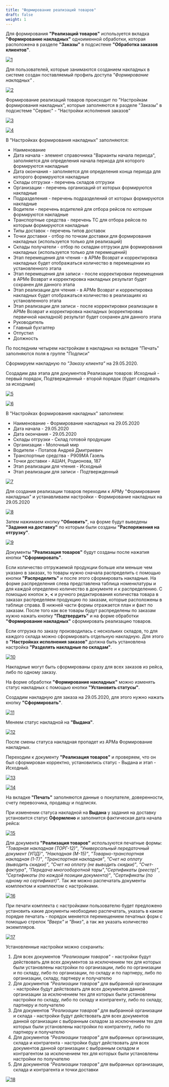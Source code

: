 ```yaml
---
title: "Формирование реализаций товаров"
draft: false
weight: 1
---
```


Для формирования **"Реализаций товаров"** используется вкладка **"Формирование накладных"** одноименной обработки, которая расположена в разделе **"Заказы"** в подсистеме **"Обработка заказов клиентов"**.

[![1][1]][1]

Для пользователей, которые занимаются созданием накладных в системе создан поставляемый профиль доступа *"Формирование накладных"* .

[![2][2]][2]

Формирование реализаций товаров происходит по "Настройкам формирования накладных", которые заполняются в разделе "Заказы" в подсистеме "Сервис" - "Настройки исполнения заказов"

[![3][3]][3]

[![4][4]][4]

В "Настройках формирования накладных" заполняются:

- Наименование
- Дата начала - элемент справочника "Варианты начала периода", заполняется для определения начала периода для которого формируются накладные
- Дата окончания - заполняется для определения конца периода для которого формируются накладные
- Склады отгрузки - перечень складов отгрузки
- Организации - перечень организаций от которых формируются накладные
- Подразделения - перечень подразделений от которых формируются накладные
- Водители - перечень водителей для отбора рейсов по которым формируются накладные
- Транспортные средства - перечень ТС для отбора рейсов по которым формируются накладные
- Типы доставок - перечень типов доставок
- Точки доставки - отбор по точкам доставки для формирования накладных (используется только для реализаций)
- Склады получатели - отбор по складам отгрузки для формирования накладных (используется только для перемещений)
- Этап перемещения для чтения - в АРМе Возврат и корректировка накладных будет отображаться количество в перемещении из установленного этапа
- Этап перемещения для записи - после корректировки перемещения в АРМе Возврат и корректировка накладных результат будет сохранен для данного этапа
- Этап реализации для чтения - в АРМе Возврат и корректировка накладных будет отображаться количество в реализациях из установленного этапа
- Этап реализации для записи - после корректировки реализации в АРМе Возврат и корректировка накладных (корректировка первичной накладной) результат будет сохранен для данного этапа
- Руководитель
- Главный бухгалтер
- Отпустил
- Должность

По последним четырем настройкам в накладных на вкладке "Печать" заполняются поля в группе "Подписи"

Сформируем накладную по *"Заказу клиента"* на 29.05.2020.

Создадим два этапа для документов Реализации товаров: Исходный - первый порядок, Подтвержденный - второй порядок (будет следовать за исходным)

[![5][5]][5]

[![6][6]][6]

В "Настройках формирования накладных" заполняем:

- Наименование - Формирование накладных на 29.05.2020
- Дата начала - 29.05.2020
- Дата окончания - 29.05.2020
- Склады отгрузки - Склад готовой продукции
- Организации - Молочный мир
- Водители - Потапов Андрей Дмитриевич
- Транспортные средства - Р909МА Газель
- Точки доставки - АШАН, Родионова, 187
- Этап реализации для чтения - Исходный
- Этап реализации для записи - Подтвержденный

[![7][7]][7]

Для создания реализации товаров переходим к АРМу "Формирование накладных" и устанавливаем настройки - Формирование накладных на 29.05.2020

[![8][8]][8]

Затем нажимаем кнопку **"Обновить"**, на форме будут выведены **"Задания на доставку"** по которым были созданы **"Распоряжения на отгрузку"**.

[![9][9]][9]

Документы **"Реализация товаров"** будут созданы после нажатия кнопки **"Сформировать"**.

Если количество отгружаемой продукции больше или меньше чем указано в заказах, то товары нужно сначала распределить с помощью кнопки **"Распределить"** и после этого сформировать накладные. На форме распределения слева представлена таблица номенклатуры и для каждой определено количество в документе и к распределению. С помощью кнопок **>**, **<** и ручного редактирования количества товара в заказах распределяем продукцию по заказам, которые расположены в таблице справа. В нижней части формы отражается план и факт по заказам. После того как все товары будут распределены по заказам нужно нажать кнопку **"Подтвердить"** и на форме обработки **"Формирование накладных"** сформировать реализацию товаров.

Если отгрузка по заказу производилась с нескольких складов, то для каждого склада можно сформировать отдельную накладную. Для этого в **"Настройках исполнения заказов"** должна быть установлена настройка **"Разделять накладные по складам"**.

[![10][10]][10]

Накладные могут быть сформированы сразу для всех заказов из рейса, либо по одному заказу.

На форме обработки **"Формирование накладных"** можно изменять статус накладных с помощью кнопки **"Установить статусы"**.

Создадим накладную для заказа на 29.05.2020, для этого нужно нажать кнопку **"Сформировать"**.

[![11][11]][11]

Меняем статус накладной на **"Выдана"**.

[![12][12]][12]

После смены статуса накладная пропадет из АРМа Формирование накладных.

Переходим к документу **"Реализация товаров"** и проверяем, что он был сформирован корректно, установились статус - Выдана и этап - Исходный.

[![13][13]][13]

[![14][14]][14]

На вкладке **"Печать"** заполняются данные о покупателе, доверенности, счету перевозчика, продавцу и подписях.

При изменении статуса накладной на **Выдана** у задания на доставку установится статус **Оформлено** и заполнится фактическая дата начала рейса:

[![15][15]][15]

Для документа **"Реализация товаров"** используются печатные формы: *"Товарная накладная (ТОРГ-12)"*, *"Универсальный передаточный документ (УПД)"*, *"Накладная (М-15)"*,  *"Товарно-транспортная накладная (1-Т)"*, *"Транспортная накладная"*, *"Счет на оплату (выводить скидки)"*, *"Счет на оплату (не выводить скидки)"*, *"Счет-фактура"*, *"Передача многооборотной тары"*,*"Сертификаты (реестр)"*, *"Сертификаты (по каждой позиции документа)"*, *"Сертификаты (по одному на сертификат)"*. Так же можно распечатать документы комплектом и комплектом с настройками.

[![16][16]][16]

При печати комплекта с настройками пользователю будет предложено установить какие документы необходимо распечатать, указать в каком порядке печатать - порядок меняется перемещением печатных форм с помощью стрелок *"Вверх"* и *"Вниз"*, а так же указать количество экземпляров.

[![17][17]][17]

Установленные настройки можно сохранить:

1. Для всех документов *"Реализации товаров"* - настройки будут действовать для всех документов за исключением тех для которых были установлены настройки по организации, либо по организации и по складу, либо по организации, по складу и по партнеру, либо по организации, складу, партнеру и получателю
2. Для документов *"Реализации товаров"* для выбранной организации - настройки будут действовать для всех документов данной организации за исключением тех для которых были установлены настройки по складу, либо по складу и контрагенту, либо по складу, партнеру и получателю
3. Для документов *"Реализации товаров"* для выбранной организации и склада - настройки будут действовать для всех документов данной организации с выбранным складом за исключением тех для которых были установлены настройки по контрагенту, либо по партнеру и получателю
4. Для документов *"Реализации товаров"* для выбранных организации, склада и контрагента - настройки будут действовать для всех документов данной организации с выбранным складом и контрагентом за исключением тех для которых были установлены настройки по получателю
5. Для документов *"Реализации товаров"* для выбранных организации, склада и контрагента и точки доставки

[![18][18]][18]

[1]: 1.png
[2]: 2.png
[3]: 3.png
[4]: 4.png
[5]: 5.png
[6]: 6.png
[7]: 7.png
[8]: 8.png
[9]: 9.png
[10]: 10.png
[11]: 11.png
[12]: 12.png
[13]: 13.png
[14]: 14.png
[15]: 15.png
[16]: 16.png
[17]: 17.png
[18]: 18.png